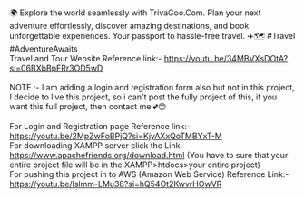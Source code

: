 🌍 Explore the world seamlessly with TrivaGoo.Com. Plan your next adventure effortlessly, discover amazing destinations, and book unforgettable experiences. Your passport to hassle-free travel. ✈️🗺️ #Travel #AdventureAwaits
<br>
Travel and Tour Website Reference link:- https://youtu.be/34MBVXsDOtA?si=06BXbBpFRr3OD5wD
<br><br>
NOTE :- I am adding a login and registration form also but not in this project, I decide to live this project, so i can't post the fully project of this, if you want this full project, then contact me 💕😊
<br><br>
For Login and Registration page Reference link:- https://youtu.be/2MpZwFoBPjQ?si=KjyAXxQoTMBYxT-M
<br>
For downloading XAMPP server click the Link:- https://www.apachefriends.org/download.html  (You have to sure that your entire project file will be in the XAMPP>htdocs>your entire project)
<br>
For pushing this project in to AWS (Amazon Web Service) Reference Link:- https://youtu.be/Islmm-LMu38?si=hQ54Ot2KwvrHOwVR
<br>

